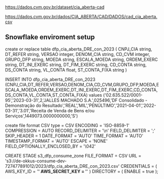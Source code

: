 https://dados.cvm.gov.br/dataset/cia_aberta-cad

https://dados.cvm.gov.br/dados/CIA_ABERTA/CAD/DADOS/cad_cia_aberta.csv

## Snowflake enviroment setup

create or replace table dfp_cia_aberta_DRE_con_2023
(
    CNPJ_CIA string,
    DT_REFER string,
    VERSAO integer,
    DENOM_CIA string,
    CD_CVM integer,
    GRUPO_DFP string,
    MOEDA string,
    ESCALA_MOEDA string,
    ORDEM_EXERC string,
    DT_INI_EXERC string,
    DT_FIM_EXERC string,
    CD_CONTA string,
    DS_CONTA string,
    VL_CONTA float,
    ST_CONTA_FIXA string
)

INSERT INTO dfp_cia_aberta_DRE_con_2023 (CNPJ_CIA,DT_REFER,VERSAO,DENOM_CIA,CD_CVM,GRUPO_DFP,MOEDA,ESCALA_MOEDA,ORDEM_EXERC,DT_INI_EXERC,DT_FIM_EXERC,CD_CONTA,DS_CONTA,VL_CONTA,ST_CONTA_FIXA) values ('02.635.522/0001-95','2023-03-31',2,'JALLES MACHADO S.A.',025496,'DF Consolidado - Demonstração do Resultado','REAL','MIL','PENÚLTIMO','2021-04-01','2022-03-31','3.01','Receita de Venda de Bens e/ou Serviços',1449073.0000000000,'S')

create file format CSV
    type = CSV 
    ENCODING = 'ISO-8859-1'
    COMPRESSION = AUTO 
    RECORD_DELIMITER = '\n'
    FIELD_DELIMITER = ';' 
    SKIP_HEADER = 1
    DATE_FORMAT = 'AUTO' 
    TIME_FORMAT = 'AUTO'
    TIMESTAMP_FORMAT = 'AUTO' 
    ESCAPE = 'NONE' 
    FIELD_OPTIONALLY_ENCLOSED_BY = '\042'
    
CREATE STAGE s3_dfp_consume_zone 
    FILE_FORMAT = CSV
	URL = 's3://de-okkus-consume-dev-727477891012/2023/dfp_cia_aberta_DRE_con_2023.csv' 
	CREDENTIALS = ( AWS_KEY_ID = '********' AWS_SECRET_KEY = '********' ) 
	DIRECTORY = ( ENABLE = true );


